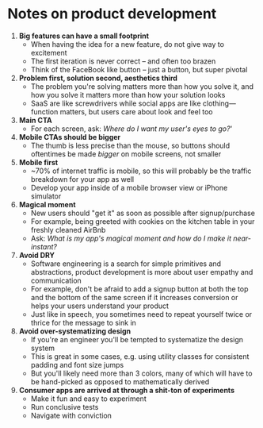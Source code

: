 # Notes on product development

1. **Big features can have a small footprint**
    * When having the idea for a new feature, do not give way to excitement
    * The first iteration is never correct – and often too brazen
    * Think of the FaceBook like button – just a button, but super pivotal
2. **Problem first, solution second, aesthetics third**
    * The problem you're solving matters more than how you solve it, and how you solve it matters more than how your solution looks
    * SaaS are like screwdrivers while social apps are like clothing—function matters, but users care about look and feel too
3. **Main CTA**
    * For each screen, ask: *Where do I want my user's eyes to go?*'
4. **Mobile CTAs should be bigger**
    * The thumb is less precise than the mouse, so buttons should oftentimes be made *bigger* on mobile screens, not smaller
5. **Mobile first**
    * ~70% of internet traffic is mobile, so this will probably be the traffic breakdown for your app as well
    * Develop your app inside of a mobile browser view or iPhone simulator
6. **Magical moment**
    * New users should "get it" as soon as possible after signup/purchase
    * For example, being greeted with cookies on the kitchen table in your freshly cleaned AirBnb
    * Ask: *What is my app's magical moment and how do I make it near-instant?*
7. **Avoid DRY**
    * Software engineering is a search for simple primitives and abstractions, product development is more about user empathy and communication
    * For example, don't be afraid to add a signup button at both the top and the bottom of the same screen if it increases conversion or helps your users understand your product
    * Just like in speech, you sometimes need to repeat yourself twice or thrice for the message to sink in
8. **Avoid over-systematizing design**
    * If you're an engineer you'll be tempted to systematize the design system
    * This is great in some cases, e.g. using utility classes for consistent padding and font size jumps
    * But you'll likely need more than 3 colors, many of which will have to be hand-picked as opposed to mathematically derived
9. **Consumer apps are arrived at through a shit-ton of experiments**
    * Make it fun and easy to experiment
    * Run conclusive tests
    * Navigate with conviction
